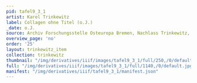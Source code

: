 ```yaml
---
pid: tafel9_3_1
artist: Karel Trinkewitz
label: Collagen ohne Titel (o.J.)
_date: o.J.
source: Archiv Forschungsstelle Osteuropa Bremen, Nachlass Trinkewitz, FSO 2–060.
overview_page: 'no'
order: '25'
layout: trinkewitz_item
collection: trinkewitz
thumbnail: "/img/derivatives/iiif/images/tafel9_3_1/full/250,/0/default.jpg"
full: "/img/derivatives/iiif/images/tafel9_3_1/full/1140,/0/default.jpg"
manifest: "/img/derivatives/iiif/tafel9_3_1/manifest.json"
---
```

